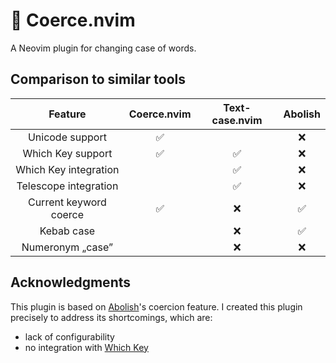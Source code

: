 # 🔄 Coerce.nvim

A Neovim plugin for changing case of words.

## Comparison to similar tools

| Feature | Coerce.nvim | Text-case.nvim | Abolish |
|:--:|:--:|:--:|:--:|
| Unicode support | ✅ | | ❌ |
| Which Key support | ✅ | ✅ | ❌ |
| Which Key integration | | ✅ | ❌ |
| Telescope integration | | ✅ | ❌ |
| Current keyword coerce | ✅ | ❌ | ✅ |
| Kebab case | | ❌ | ✅  |
| Numeronym „case” | | ❌ | ❌ |

## Acknowledgments

This plugin is based on [Abolish][abolish]'s coercion feature. I created this
plugin precisely to address its shortcomings, which are:

- lack of configurability
- no integration with [Which Key][which-key]

[abolish]: https://github.com/tpope/vim-abolish
[which-key]: https://github.com/folke/which-key.nvim
